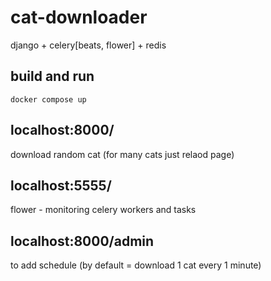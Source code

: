 # cat-downloader
django + celery[beats, flower] + redis
## build and run
<code>docker compose up</code>
## localhost:8000/
download random cat (for many cats just relaod page)
## localhost:5555/
flower - monitoring celery workers and tasks
## localhost:8000/admin
to add schedule (by default = download 1 cat every 1 minute)
